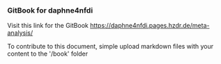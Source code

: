 ### GitBook for daphne4nfdi
Visit this link for the GitBook <https://daphne4nfdi.pages.hzdr.de/meta-analysis/>

To contribute to this document, simple upload markdown files with your content to the '/book' folder
